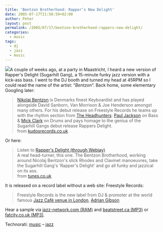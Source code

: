 ```yaml
---
title: 'Bentzon Brotherhood: Rapper’s New Delight'
date: 2005-07-17T21:50:59+02:00
author: Peter
layout: post
permalink: /2005/07/17/bentzon-brotherhood-rappers-new-delight/
categories:
  - music
tags:
  - dj
  - jazz
  - music
---
```

![](http://www.pixagogo.com/S5vpfnjbBPdPkXSYKuzuFFLps2!ZLD8IIDYGgR7mLD!rMthp27-lLZF7GRLNaUdtrpLBUAwmoETJhCiAIojnlcPJRUei4QfbMAkLjJsjqvVtRPbcTg8mW99PZhUTR2MKHkokPv95EjIpJtkkdvNG6xTbazHQDgfZYR/nikolaj_bentzon_sepia.jpg)A couple of weeks ago, at a party in Maastricht, I heard a new version of Rapper's Delight (Sugarhill Gang), a 15-minute funky jazz version with a kick-ass bass. I went to the DJ booth and turned my head at 45RPM so I could read the name of the artist: &#8220;_Bentzon_&#8220;. Back home, some elementary Googling later:

> [Nikolaj Bentzon](http://www.nikolajbentzon.com) is Denmarks finest Keyboardist and has played alongside David Sanborn, Van Morrison & Joe Henderson amongst many others. For his debut release on Freestyle Records he teams up with the rhythm section from [The Headhunters](http://www.basinstreetrecords.com/artists/headhunters.html):  [Paul Jackson](http://www.pauljackson.jp/fe/index.html) on Bass & [Mick Clark](http://www.drummerworld.com/drummers/Mike_Clark.html) on Drums and pays homage to the genius of the Sugarhill Gangs debut release Rappers Delight.  
> from [kudosrecords.co.uk](http://www.kudosrecords.co.uk/albumdetail.asp?primecatno=FSR004&quantity=N)

Or here:

> Listen to [Rapper's Delight (through Webjay)](http://webjay.org/playthispage?url=http%3A%2F%2Fwww.tunes.co.uk%2Ftunes%2Ffeatured%2F8220.html)  
> A real head-turner, this one. The Bentzon Brotherhood, working around Nicolaj Bentzon's slick Rhodes and Clavinet manoeuvres, take the Sugarhill Gang's &#8216;Rapper's Delight' and go all funky and jazzical on its ass.  
> from [tunes.co.uk](http://www.tunes.co.uk/tunes/featured/8220.html)

It is released on a record label without a web site: Freestyle Records:

> Freestyle Records is the new label from DJ & promoter at the world famous [Jazz Café venue in London](http://www.meanfiddler.com/displayPage_jazz.asp?PageID=387), [Adrian Gibson](http://www.nowtoronto.com/issues/2001-11-01/music_feature11.html)

Hear a sample via [jazz-network.com (RAM)](http://www.jazz-network.com/mic/shop/jazz/bentzonbrotherhoodwiredup.htm) and [beatstreet.ca (MP3)](http://www.beatstreet.ca/product_info.php?products_id=7681&artist=Bentzon+Brotherhood) or [fatcity.co.uk (MP3)](http://www.fatcity.co.uk/fatcity/shop/item_detail.asp?itemid=2636).

Technorati: <a rel="tag" href="http://technorati.com/tag/music">music</a> &#8211; <a rel="tag" href="http://technorati.com/tag/jazz">jazz</a>